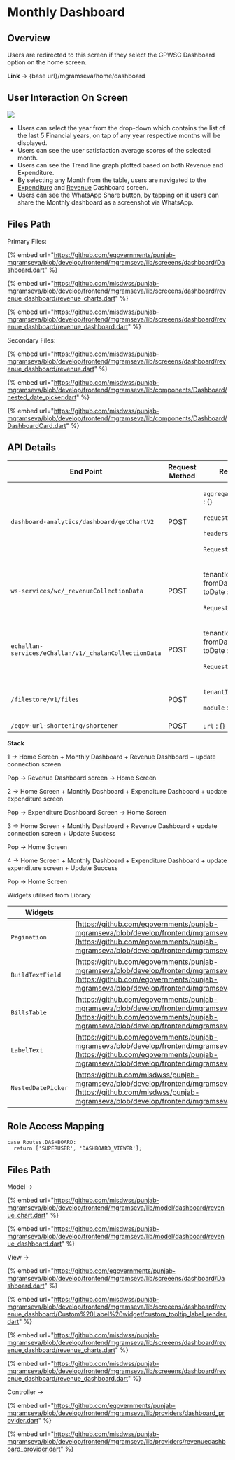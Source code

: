 # Monthly Dashboard

## Overview

Users are redirected to this screen if they select the GPWSC Dashboard option on the home screen.

**Link** → {base url}/mgramseva/home/dashboard

## **User Interaction On Screen**

![](<../../../../../.gitbook/assets/image (23).png>)

* Users can select the year from the drop-down which contains the list of the last 5 Financial years, on tap of any year respective months will be displayed.
* Users can see the user satisfaction average scores of the selected month.
* Users can see the Trend line graph plotted based on both Revenue and Expenditure.
* By selecting any Month from the table, users are navigated to the [Expenditure](https://digit-discuss.atlassian.net/wiki/spaces/DD/pages/1926791281) and [Revenue](https://digit-discuss.atlassian.net/wiki/spaces/DD/pages/1926824058) Dashboard screen.
* Users can see the WhatsApp Share button, by tapping on it users can share the Monthly dashboard as a screenshot via WhatsApp.

## **Files Path**

Primary Files:

{% embed url="https://github.com/egovernments/punjab-mgramseva/blob/develop/frontend/mgramseva/lib/screeens/dashboard/Dashboard.dart" %}

{% embed url="https://github.com/misdwss/punjab-mgramseva/blob/develop/frontend/mgramseva/lib/screeens/dashboard/revenue_dashboard/revenue_charts.dart" %}

{% embed url="https://github.com/misdwss/punjab-mgramseva/blob/develop/frontend/mgramseva/lib/screeens/dashboard/revenue_dashboard/revenue_dashboard.dart" %}

Secondary Files:&#x20;

{% embed url="https://github.com/misdwss/punjab-mgramseva/blob/develop/frontend/mgramseva/lib/screeens/dashboard/revenue_dashboard/revenue.dart" %}

{% embed url="https://github.com/misdwss/punjab-mgramseva/blob/develop/frontend/mgramseva/lib/components/Dashboard/nested_date_picker.dart" %}

{% embed url="https://github.com/misdwss/punjab-mgramseva/blob/develop/frontend/mgramseva/lib/components/Dashboard/DashboardCard.dart" %}

## **API Details**

| End Point                                             | Request Method | Request Info                                                                                                                                           |
| ----------------------------------------------------- | -------------- | ------------------------------------------------------------------------------------------------------------------------------------------------------ |
| `dashboard-analytics/dashboard/getChartV2`            | POST           | <p><code>aggregationRequestDto</code> : {}</p><p><code>requestDate</code> : {}</p><p><code>headers</code> : {}</p><p><code>RequestInfo</code> : {}</p> |
| `ws-services/wc/_revenueCollectionData`               | POST           | <p>tenantId : {}<br>fromDate : {}<br>toDate : {}</p><p><code>RequestInfo</code> : {}</p>                                                               |
| `echallan-services/eChallan/v1/_chalanCollectionData` | POST           | <p>tenantId : {}<br>fromDate : {}<br>toDate : {}</p><p><code>RequestInfo</code> : {}</p>                                                               |
| `/filestore/v1/files`                                 | POST           | <p><code>tenantId</code> : {}</p><p><code>module</code> : {}</p>                                                                                       |
| `/egov-url-shortening/shortener`                      | POST           | `url` : {}                                                                                                                                             |

**Stack**

1 → Home Screen + Monthly Dashboard + Revenue Dashboard + update connection screen

Pop → Revenue Dashboard screen → Home Screen

2 → Home Screen + Monthly Dashboard + Expenditure Dashboard + update expenditure screen

Pop → Expenditure Dashboard Screen → Home Screen

3 → Home Screen + Monthly Dashboard + Revenue Dashboard + update connection screen + Update Success

Pop → Home Screen

4 → Home Screen + Monthly Dashboard + Expenditure Dashboard + update expenditure screen + Update Success

Pop → Home Screen

Widgets utilised from Library

| Widgets            | File Path                                                                                                                                                                                                                                                        | Description        |
| ------------------ | ---------------------------------------------------------------------------------------------------------------------------------------------------------------------------------------------------------------------------------------------------------------- | ------------------ |
| `Pagination`       | [https://github.com/egovernments/punjab-mgramseva/blob/develop/frontend/mgramseva/lib/widgets/pagination.dart](https://github.com/egovernments/punjab-mgramseva/blob/develop/frontend/mgramseva/lib/widgets/pagination.dart)                                     | Pagination         |
| `BuildTextField`   | [https://github.com/egovernments/punjab-mgramseva/blob/develop/frontend/mgramseva/lib/widgets/TextFieldBuilder.dart](https://github.com/egovernments/punjab-mgramseva/blob/develop/frontend/mgramseva/lib/widgets/TextFieldBuilder.dart)                         | Text Field         |
| `BillsTable`       | [https://github.com/egovernments/punjab-mgramseva/blob/develop/frontend/mgramseva/lib/components/Dashboard/BillsTable.dart](https://github.com/egovernments/punjab-mgramseva/blob/develop/frontend/mgramseva/lib/components/Dashboard/BillsTable.dart)           | Table              |
| `LabelText`        | [https://github.com/egovernments/punjab-mgramseva/blob/develop/frontend/mgramseva/lib/widgets/LabelText.dart](https://github.com/egovernments/punjab-mgramseva/blob/develop/frontend/mgramseva/lib/widgets/LabelText.dart)                                       | Subtitle           |
| `NestedDatePicker` | [https://github.com/misdwss/punjab-mgramseva/blob/develop/frontend/mgramseva/lib/components/Dashboard/nested\_date\_picker.dart](https://github.com/misdwss/punjab-mgramseva/blob/develop/frontend/mgramseva/lib/components/Dashboard/nested\_date\_picker.dart) | Nested Date Picker |

## **Role Access Mapping**

```
case Routes.DASHBOARD:
  return ['SUPERUSER', 'DASHBOARD_VIEWER'];
```

## **Files Path**

Model →&#x20;

{% embed url="https://github.com/misdwss/punjab-mgramseva/blob/develop/frontend/mgramseva/lib/model/dashboard/revenue_chart.dart" %}

{% embed url="https://github.com/misdwss/punjab-mgramseva/blob/develop/frontend/mgramseva/lib/model/dashboard/revenue_dashboard.dart" %}

View →

{% embed url="https://github.com/egovernments/punjab-mgramseva/blob/develop/frontend/mgramseva/lib/screeens/dashboard/Dashboard.dart" %}

{% embed url="https://github.com/misdwss/punjab-mgramseva/blob/develop/frontend/mgramseva/lib/screeens/dashboard/revenue_dashboard/Custom%20Label%20widget/custom_tooltip_label_render.dart" %}

{% embed url="https://github.com/misdwss/punjab-mgramseva/blob/develop/frontend/mgramseva/lib/screeens/dashboard/revenue_dashboard/revenue_charts.dart" %}

{% embed url="https://github.com/misdwss/punjab-mgramseva/blob/develop/frontend/mgramseva/lib/screeens/dashboard/revenue_dashboard/revenue_dashboard.dart" %}

Controller →

{% embed url="https://github.com/egovernments/punjab-mgramseva/blob/develop/frontend/mgramseva/lib/providers/dashboard_provider.dart" %}

{% embed url="https://github.com/misdwss/punjab-mgramseva/blob/develop/frontend/mgramseva/lib/providers/revenuedashboard_provider.dart" %}

